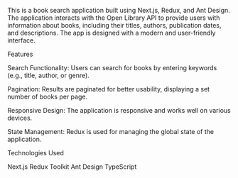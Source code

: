 This is a book search application built using Next.js, Redux, and Ant Design. The application interacts with the Open Library API to provide users with information about books, including their titles, authors, publication dates, and descriptions. The app is designed with a modern and user-friendly interface.


Features

Search Functionality: Users can search for books by entering keywords (e.g., title, author, or genre).

Pagination: Results are paginated for better usability, displaying a set number of books per page.

Responsive Design: The application is responsive and works well on various devices.

State Management: Redux is used for managing the global state of the application.

Technologies Used

Next.js
Redux Toolkit
Ant Design
TypeScript

